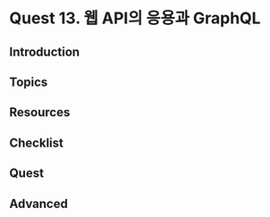 # Quest 13. 웹 API의 응용과 GraphQL

## Introduction
## Topics
## Resources
## Checklist
## Quest
## Advanced
